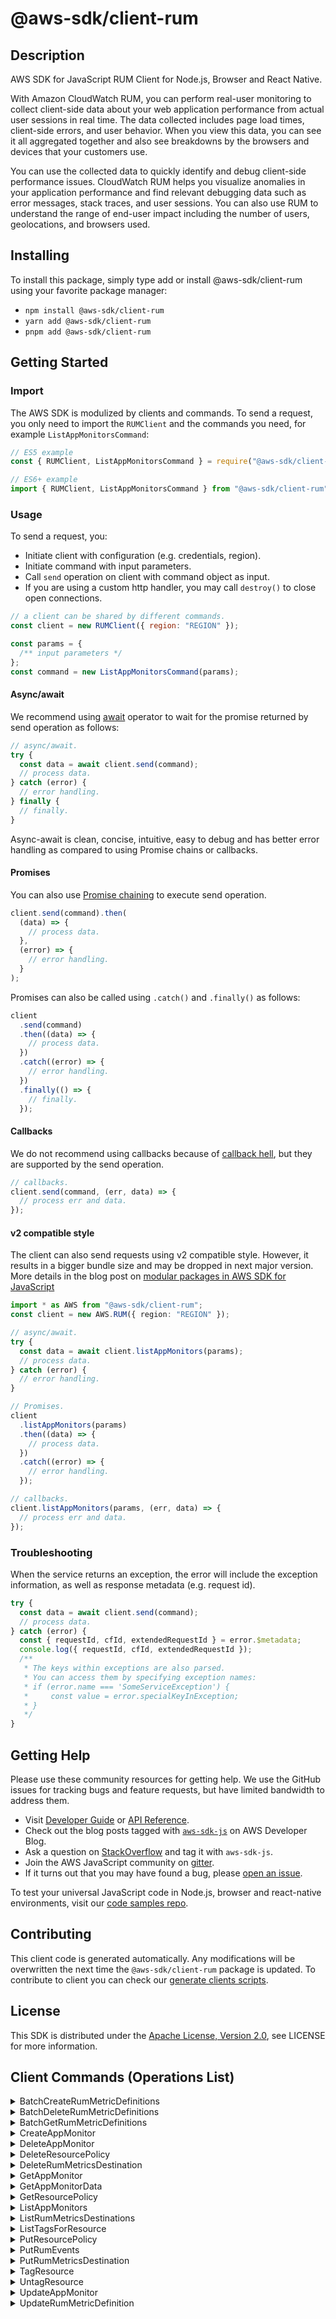 <!-- generated file, do not edit directly -->

# @aws-sdk/client-rum

## Description

AWS SDK for JavaScript RUM Client for Node.js, Browser and React Native.

<p>With Amazon CloudWatch RUM, you can perform real-user monitoring to collect client-side data about
your web application performance from actual user sessions in real time. The data collected includes page load
times, client-side errors, and user behavior. When you view this data, you can see it all aggregated together and
also see breakdowns by the browsers and devices that your customers use.</p>
<p>You can use the collected data to quickly identify and debug client-side performance issues. CloudWatch
RUM helps you visualize anomalies in your application performance and find relevant debugging data such as error
messages, stack traces, and user sessions. You can also use RUM to
understand the range of end-user impact including the number of users, geolocations, and browsers used.</p>

## Installing

To install this package, simply type add or install @aws-sdk/client-rum
using your favorite package manager:

- `npm install @aws-sdk/client-rum`
- `yarn add @aws-sdk/client-rum`
- `pnpm add @aws-sdk/client-rum`

## Getting Started

### Import

The AWS SDK is modulized by clients and commands.
To send a request, you only need to import the `RUMClient` and
the commands you need, for example `ListAppMonitorsCommand`:

```js
// ES5 example
const { RUMClient, ListAppMonitorsCommand } = require("@aws-sdk/client-rum");
```

```ts
// ES6+ example
import { RUMClient, ListAppMonitorsCommand } from "@aws-sdk/client-rum";
```

### Usage

To send a request, you:

- Initiate client with configuration (e.g. credentials, region).
- Initiate command with input parameters.
- Call `send` operation on client with command object as input.
- If you are using a custom http handler, you may call `destroy()` to close open connections.

```js
// a client can be shared by different commands.
const client = new RUMClient({ region: "REGION" });

const params = {
  /** input parameters */
};
const command = new ListAppMonitorsCommand(params);
```

#### Async/await

We recommend using [await](https://developer.mozilla.org/en-US/docs/Web/JavaScript/Reference/Operators/await)
operator to wait for the promise returned by send operation as follows:

```js
// async/await.
try {
  const data = await client.send(command);
  // process data.
} catch (error) {
  // error handling.
} finally {
  // finally.
}
```

Async-await is clean, concise, intuitive, easy to debug and has better error handling
as compared to using Promise chains or callbacks.

#### Promises

You can also use [Promise chaining](https://developer.mozilla.org/en-US/docs/Web/JavaScript/Guide/Using_promises#chaining)
to execute send operation.

```js
client.send(command).then(
  (data) => {
    // process data.
  },
  (error) => {
    // error handling.
  }
);
```

Promises can also be called using `.catch()` and `.finally()` as follows:

```js
client
  .send(command)
  .then((data) => {
    // process data.
  })
  .catch((error) => {
    // error handling.
  })
  .finally(() => {
    // finally.
  });
```

#### Callbacks

We do not recommend using callbacks because of [callback hell](http://callbackhell.com/),
but they are supported by the send operation.

```js
// callbacks.
client.send(command, (err, data) => {
  // process err and data.
});
```

#### v2 compatible style

The client can also send requests using v2 compatible style.
However, it results in a bigger bundle size and may be dropped in next major version. More details in the blog post
on [modular packages in AWS SDK for JavaScript](https://aws.amazon.com/blogs/developer/modular-packages-in-aws-sdk-for-javascript/)

```ts
import * as AWS from "@aws-sdk/client-rum";
const client = new AWS.RUM({ region: "REGION" });

// async/await.
try {
  const data = await client.listAppMonitors(params);
  // process data.
} catch (error) {
  // error handling.
}

// Promises.
client
  .listAppMonitors(params)
  .then((data) => {
    // process data.
  })
  .catch((error) => {
    // error handling.
  });

// callbacks.
client.listAppMonitors(params, (err, data) => {
  // process err and data.
});
```

### Troubleshooting

When the service returns an exception, the error will include the exception information,
as well as response metadata (e.g. request id).

```js
try {
  const data = await client.send(command);
  // process data.
} catch (error) {
  const { requestId, cfId, extendedRequestId } = error.$metadata;
  console.log({ requestId, cfId, extendedRequestId });
  /**
   * The keys within exceptions are also parsed.
   * You can access them by specifying exception names:
   * if (error.name === 'SomeServiceException') {
   *     const value = error.specialKeyInException;
   * }
   */
}
```

## Getting Help

Please use these community resources for getting help.
We use the GitHub issues for tracking bugs and feature requests, but have limited bandwidth to address them.

- Visit [Developer Guide](https://docs.aws.amazon.com/sdk-for-javascript/v3/developer-guide/welcome.html)
  or [API Reference](https://docs.aws.amazon.com/AWSJavaScriptSDK/v3/latest/index.html).
- Check out the blog posts tagged with [`aws-sdk-js`](https://aws.amazon.com/blogs/developer/tag/aws-sdk-js/)
  on AWS Developer Blog.
- Ask a question on [StackOverflow](https://stackoverflow.com/questions/tagged/aws-sdk-js) and tag it with `aws-sdk-js`.
- Join the AWS JavaScript community on [gitter](https://gitter.im/aws/aws-sdk-js-v3).
- If it turns out that you may have found a bug, please [open an issue](https://github.com/aws/aws-sdk-js-v3/issues/new/choose).

To test your universal JavaScript code in Node.js, browser and react-native environments,
visit our [code samples repo](https://github.com/aws-samples/aws-sdk-js-tests).

## Contributing

This client code is generated automatically. Any modifications will be overwritten the next time the `@aws-sdk/client-rum` package is updated.
To contribute to client you can check our [generate clients scripts](https://github.com/aws/aws-sdk-js-v3/tree/main/scripts/generate-clients).

## License

This SDK is distributed under the
[Apache License, Version 2.0](http://www.apache.org/licenses/LICENSE-2.0),
see LICENSE for more information.

## Client Commands (Operations List)

<details>
<summary>
BatchCreateRumMetricDefinitions
</summary>

[Command API Reference](https://docs.aws.amazon.com/AWSJavaScriptSDK/v3/latest/client/rum/command/BatchCreateRumMetricDefinitionsCommand/) / [Input](https://docs.aws.amazon.com/AWSJavaScriptSDK/v3/latest/Package/-aws-sdk-client-rum/Interface/BatchCreateRumMetricDefinitionsCommandInput/) / [Output](https://docs.aws.amazon.com/AWSJavaScriptSDK/v3/latest/Package/-aws-sdk-client-rum/Interface/BatchCreateRumMetricDefinitionsCommandOutput/)

</details>
<details>
<summary>
BatchDeleteRumMetricDefinitions
</summary>

[Command API Reference](https://docs.aws.amazon.com/AWSJavaScriptSDK/v3/latest/client/rum/command/BatchDeleteRumMetricDefinitionsCommand/) / [Input](https://docs.aws.amazon.com/AWSJavaScriptSDK/v3/latest/Package/-aws-sdk-client-rum/Interface/BatchDeleteRumMetricDefinitionsCommandInput/) / [Output](https://docs.aws.amazon.com/AWSJavaScriptSDK/v3/latest/Package/-aws-sdk-client-rum/Interface/BatchDeleteRumMetricDefinitionsCommandOutput/)

</details>
<details>
<summary>
BatchGetRumMetricDefinitions
</summary>

[Command API Reference](https://docs.aws.amazon.com/AWSJavaScriptSDK/v3/latest/client/rum/command/BatchGetRumMetricDefinitionsCommand/) / [Input](https://docs.aws.amazon.com/AWSJavaScriptSDK/v3/latest/Package/-aws-sdk-client-rum/Interface/BatchGetRumMetricDefinitionsCommandInput/) / [Output](https://docs.aws.amazon.com/AWSJavaScriptSDK/v3/latest/Package/-aws-sdk-client-rum/Interface/BatchGetRumMetricDefinitionsCommandOutput/)

</details>
<details>
<summary>
CreateAppMonitor
</summary>

[Command API Reference](https://docs.aws.amazon.com/AWSJavaScriptSDK/v3/latest/client/rum/command/CreateAppMonitorCommand/) / [Input](https://docs.aws.amazon.com/AWSJavaScriptSDK/v3/latest/Package/-aws-sdk-client-rum/Interface/CreateAppMonitorCommandInput/) / [Output](https://docs.aws.amazon.com/AWSJavaScriptSDK/v3/latest/Package/-aws-sdk-client-rum/Interface/CreateAppMonitorCommandOutput/)

</details>
<details>
<summary>
DeleteAppMonitor
</summary>

[Command API Reference](https://docs.aws.amazon.com/AWSJavaScriptSDK/v3/latest/client/rum/command/DeleteAppMonitorCommand/) / [Input](https://docs.aws.amazon.com/AWSJavaScriptSDK/v3/latest/Package/-aws-sdk-client-rum/Interface/DeleteAppMonitorCommandInput/) / [Output](https://docs.aws.amazon.com/AWSJavaScriptSDK/v3/latest/Package/-aws-sdk-client-rum/Interface/DeleteAppMonitorCommandOutput/)

</details>
<details>
<summary>
DeleteResourcePolicy
</summary>

[Command API Reference](https://docs.aws.amazon.com/AWSJavaScriptSDK/v3/latest/client/rum/command/DeleteResourcePolicyCommand/) / [Input](https://docs.aws.amazon.com/AWSJavaScriptSDK/v3/latest/Package/-aws-sdk-client-rum/Interface/DeleteResourcePolicyCommandInput/) / [Output](https://docs.aws.amazon.com/AWSJavaScriptSDK/v3/latest/Package/-aws-sdk-client-rum/Interface/DeleteResourcePolicyCommandOutput/)

</details>
<details>
<summary>
DeleteRumMetricsDestination
</summary>

[Command API Reference](https://docs.aws.amazon.com/AWSJavaScriptSDK/v3/latest/client/rum/command/DeleteRumMetricsDestinationCommand/) / [Input](https://docs.aws.amazon.com/AWSJavaScriptSDK/v3/latest/Package/-aws-sdk-client-rum/Interface/DeleteRumMetricsDestinationCommandInput/) / [Output](https://docs.aws.amazon.com/AWSJavaScriptSDK/v3/latest/Package/-aws-sdk-client-rum/Interface/DeleteRumMetricsDestinationCommandOutput/)

</details>
<details>
<summary>
GetAppMonitor
</summary>

[Command API Reference](https://docs.aws.amazon.com/AWSJavaScriptSDK/v3/latest/client/rum/command/GetAppMonitorCommand/) / [Input](https://docs.aws.amazon.com/AWSJavaScriptSDK/v3/latest/Package/-aws-sdk-client-rum/Interface/GetAppMonitorCommandInput/) / [Output](https://docs.aws.amazon.com/AWSJavaScriptSDK/v3/latest/Package/-aws-sdk-client-rum/Interface/GetAppMonitorCommandOutput/)

</details>
<details>
<summary>
GetAppMonitorData
</summary>

[Command API Reference](https://docs.aws.amazon.com/AWSJavaScriptSDK/v3/latest/client/rum/command/GetAppMonitorDataCommand/) / [Input](https://docs.aws.amazon.com/AWSJavaScriptSDK/v3/latest/Package/-aws-sdk-client-rum/Interface/GetAppMonitorDataCommandInput/) / [Output](https://docs.aws.amazon.com/AWSJavaScriptSDK/v3/latest/Package/-aws-sdk-client-rum/Interface/GetAppMonitorDataCommandOutput/)

</details>
<details>
<summary>
GetResourcePolicy
</summary>

[Command API Reference](https://docs.aws.amazon.com/AWSJavaScriptSDK/v3/latest/client/rum/command/GetResourcePolicyCommand/) / [Input](https://docs.aws.amazon.com/AWSJavaScriptSDK/v3/latest/Package/-aws-sdk-client-rum/Interface/GetResourcePolicyCommandInput/) / [Output](https://docs.aws.amazon.com/AWSJavaScriptSDK/v3/latest/Package/-aws-sdk-client-rum/Interface/GetResourcePolicyCommandOutput/)

</details>
<details>
<summary>
ListAppMonitors
</summary>

[Command API Reference](https://docs.aws.amazon.com/AWSJavaScriptSDK/v3/latest/client/rum/command/ListAppMonitorsCommand/) / [Input](https://docs.aws.amazon.com/AWSJavaScriptSDK/v3/latest/Package/-aws-sdk-client-rum/Interface/ListAppMonitorsCommandInput/) / [Output](https://docs.aws.amazon.com/AWSJavaScriptSDK/v3/latest/Package/-aws-sdk-client-rum/Interface/ListAppMonitorsCommandOutput/)

</details>
<details>
<summary>
ListRumMetricsDestinations
</summary>

[Command API Reference](https://docs.aws.amazon.com/AWSJavaScriptSDK/v3/latest/client/rum/command/ListRumMetricsDestinationsCommand/) / [Input](https://docs.aws.amazon.com/AWSJavaScriptSDK/v3/latest/Package/-aws-sdk-client-rum/Interface/ListRumMetricsDestinationsCommandInput/) / [Output](https://docs.aws.amazon.com/AWSJavaScriptSDK/v3/latest/Package/-aws-sdk-client-rum/Interface/ListRumMetricsDestinationsCommandOutput/)

</details>
<details>
<summary>
ListTagsForResource
</summary>

[Command API Reference](https://docs.aws.amazon.com/AWSJavaScriptSDK/v3/latest/client/rum/command/ListTagsForResourceCommand/) / [Input](https://docs.aws.amazon.com/AWSJavaScriptSDK/v3/latest/Package/-aws-sdk-client-rum/Interface/ListTagsForResourceCommandInput/) / [Output](https://docs.aws.amazon.com/AWSJavaScriptSDK/v3/latest/Package/-aws-sdk-client-rum/Interface/ListTagsForResourceCommandOutput/)

</details>
<details>
<summary>
PutResourcePolicy
</summary>

[Command API Reference](https://docs.aws.amazon.com/AWSJavaScriptSDK/v3/latest/client/rum/command/PutResourcePolicyCommand/) / [Input](https://docs.aws.amazon.com/AWSJavaScriptSDK/v3/latest/Package/-aws-sdk-client-rum/Interface/PutResourcePolicyCommandInput/) / [Output](https://docs.aws.amazon.com/AWSJavaScriptSDK/v3/latest/Package/-aws-sdk-client-rum/Interface/PutResourcePolicyCommandOutput/)

</details>
<details>
<summary>
PutRumEvents
</summary>

[Command API Reference](https://docs.aws.amazon.com/AWSJavaScriptSDK/v3/latest/client/rum/command/PutRumEventsCommand/) / [Input](https://docs.aws.amazon.com/AWSJavaScriptSDK/v3/latest/Package/-aws-sdk-client-rum/Interface/PutRumEventsCommandInput/) / [Output](https://docs.aws.amazon.com/AWSJavaScriptSDK/v3/latest/Package/-aws-sdk-client-rum/Interface/PutRumEventsCommandOutput/)

</details>
<details>
<summary>
PutRumMetricsDestination
</summary>

[Command API Reference](https://docs.aws.amazon.com/AWSJavaScriptSDK/v3/latest/client/rum/command/PutRumMetricsDestinationCommand/) / [Input](https://docs.aws.amazon.com/AWSJavaScriptSDK/v3/latest/Package/-aws-sdk-client-rum/Interface/PutRumMetricsDestinationCommandInput/) / [Output](https://docs.aws.amazon.com/AWSJavaScriptSDK/v3/latest/Package/-aws-sdk-client-rum/Interface/PutRumMetricsDestinationCommandOutput/)

</details>
<details>
<summary>
TagResource
</summary>

[Command API Reference](https://docs.aws.amazon.com/AWSJavaScriptSDK/v3/latest/client/rum/command/TagResourceCommand/) / [Input](https://docs.aws.amazon.com/AWSJavaScriptSDK/v3/latest/Package/-aws-sdk-client-rum/Interface/TagResourceCommandInput/) / [Output](https://docs.aws.amazon.com/AWSJavaScriptSDK/v3/latest/Package/-aws-sdk-client-rum/Interface/TagResourceCommandOutput/)

</details>
<details>
<summary>
UntagResource
</summary>

[Command API Reference](https://docs.aws.amazon.com/AWSJavaScriptSDK/v3/latest/client/rum/command/UntagResourceCommand/) / [Input](https://docs.aws.amazon.com/AWSJavaScriptSDK/v3/latest/Package/-aws-sdk-client-rum/Interface/UntagResourceCommandInput/) / [Output](https://docs.aws.amazon.com/AWSJavaScriptSDK/v3/latest/Package/-aws-sdk-client-rum/Interface/UntagResourceCommandOutput/)

</details>
<details>
<summary>
UpdateAppMonitor
</summary>

[Command API Reference](https://docs.aws.amazon.com/AWSJavaScriptSDK/v3/latest/client/rum/command/UpdateAppMonitorCommand/) / [Input](https://docs.aws.amazon.com/AWSJavaScriptSDK/v3/latest/Package/-aws-sdk-client-rum/Interface/UpdateAppMonitorCommandInput/) / [Output](https://docs.aws.amazon.com/AWSJavaScriptSDK/v3/latest/Package/-aws-sdk-client-rum/Interface/UpdateAppMonitorCommandOutput/)

</details>
<details>
<summary>
UpdateRumMetricDefinition
</summary>

[Command API Reference](https://docs.aws.amazon.com/AWSJavaScriptSDK/v3/latest/client/rum/command/UpdateRumMetricDefinitionCommand/) / [Input](https://docs.aws.amazon.com/AWSJavaScriptSDK/v3/latest/Package/-aws-sdk-client-rum/Interface/UpdateRumMetricDefinitionCommandInput/) / [Output](https://docs.aws.amazon.com/AWSJavaScriptSDK/v3/latest/Package/-aws-sdk-client-rum/Interface/UpdateRumMetricDefinitionCommandOutput/)

</details>
